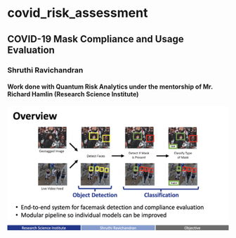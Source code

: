 # covid_risk_assessment
## COVID-19 Mask Compliance and Usage Evaluation 
### Shruthi Ravichandran
#### Work done with Quantum Risk Analytics under the mentorship of Mr. Richard Hamlin (Research Science Institute)

![Image](images/overview.png?raw=true)
